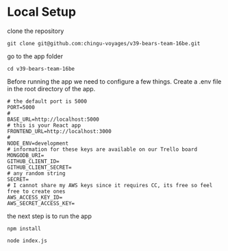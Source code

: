# Local Setup

clone the repository

```cli
git clone git@github.com:chingu-voyages/v39-bears-team-16be.git
```

go to the app folder

```cli
cd v39-bears-team-16be
```

Before running the app we need to configure a few things. Create a .env file in the root directory of the app.

```.env
# the default port is 5000
PORT=5000
#
BASE_URL=http://localhost:5000
# this is your React app
FRONTEND_URL=http://localhost:3000
#
NODE_ENV=development
# information for these keys are available on our Trello board
MONGODB_URI=
GITHUB_CLIENT_ID=
GITHUB_CLIENT_SECRET=
# any random string
SECRET=
# I cannot share my AWS keys since it requires CC, its free so feel free to create ones
AWS_ACCESS_KEY_ID=
AWS_SECRET_ACCESS_KEY=
```

the next step is to run the app

```cli
npm install
```

```cli
node index.js
```
